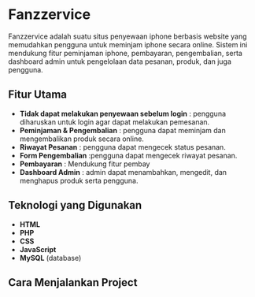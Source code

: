 # Fanzzervice

Fanzzervice adalah suatu situs penyewaan iphone berbasis website yang memudahkan pengguna untuk meminjam iphone secara online. Sistem ini mendukung fitur peminjaman iphone, pembayaran, pengembalian, serta dashboard admin untuk pengelolaan data pesanan, produk, dan juga pengguna.

## Fitur Utama

- **Tidak dapat melakukan penyewaan sebelum login** : pengguna diharuskan untuk login agar dapat melakukan pemesanan.
- **Peminjaman & Pengembalian** : pengguna dapat meminjam dan mengembalikan produk secara online.
- **Riwayat Pesanan** : pengguna dapat mengecek status pesanan.
- **Form Pengembalian** :pengguna dapat mengecek riwayat pesanan.
- **Pembayaran** : Mendukung fitur pembay
- **Dashboard Admin** : admin dapat menambahkan, mengedit, dan menghapus produk serta pengguna.

## Teknologi yang Digunakan

- **HTML**
- **PHP**
- **CSS**
- **JavaScript**
- **MySQL** (database)

## Cara Menjalankan Project
